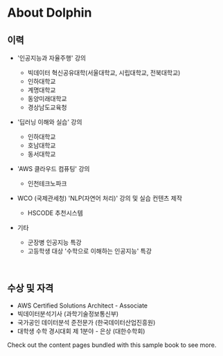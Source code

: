 # About Dolphin

## 이력
- '인공지능과 자율주행' 강의
    - 빅데이터 혁신공유대학(서울대학교, 시립대학교, 전북대학교)
    - 인하대학교
    - 계명대학교
    - 동양미래대학교
    - 경상남도교육청  

- '딥러닝 이해와 실습' 강의
    - 인하대학교
    - 호남대학교
    - 동서대학교  

- 'AWS 클라우드 컴퓨팅' 강의
    - 인천테크노파크

- WCO (국제관세청) 'NLP(자연어 처리)' 강의 및 실습 컨텐츠 제작
    -  HSCODE 추천시스템
- 기타
    - 군장병 인공지능 특강
    - 고등학생 대상 '수학으로 이해하는 인공지능' 특강

</br>

## 수상 및 자격
- AWS Certified Solutions Architect - Associate
- 빅데이터분석기사 (과학기술정보통신부)
- 국가공인 데이터분석 준전문가 (한국데이터산업진흥원)
- 대학생 수학 경시대회 제 1분야 - 은상 (대한수학회) 



Check out the content pages bundled with this sample book to see more.

```{tableofcontents}
```


